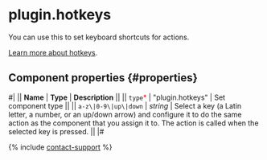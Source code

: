 # plugin.hotkeys

You can use this to set keyboard shortcuts for actions.

[Learn more about hotkeys](../best-practices/hotkeys.md).

## Component properties {#properties}

#|
|| **Name** | **Type** | **Description** ||
|| `type`<span style="color: red">\*</span> | "plugin.hotkeys" | Set component type ||
|| `a-z\|0-9\|up\|down` | _string_ | Select a key (a Latin letter, a number, or an up/down arrow) and configure it to do the same action as the component that you assign it to. The action is called when the selected key is pressed. ||
|#

{% include [contact-support](../_includes/contact-support.md) %}
